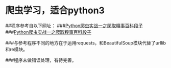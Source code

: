 # 爬虫学习，适合python3

##程序参考自以下网址：
###[Python爬虫实战一之爬取糗事百科段子](http://cuiqingcai.com/990.html)
###[Python爬虫实战一之爬取糗事百科段子](http://cuiqingcai.com/993.html)

###与参考程序不同的地方在于运用requests，和BeautifulSoup模块代替了urllib和re模块。

###程序未做错误处理，有待完善。

